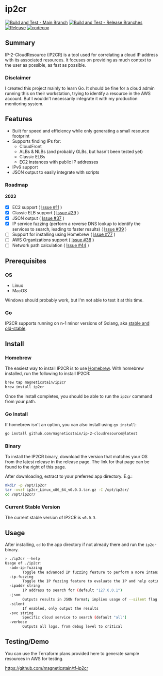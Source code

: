 # ip2cr

[![Build and Test - Main Branch](https://github.com/magneticstain/ip2cr/actions/workflows/build_main.yml/badge.svg)](https://github.com/magneticstain/ip2cr/actions/workflows/build_main.yml)
[![Build and Test - Release Branches](https://github.com/magneticstain/ip2cr/actions/workflows/build_release.yml/badge.svg)](https://github.com/magneticstain/ip2cr/actions/workflows/build_release.yml)
[![Release](https://github.com/magneticstain/ip2cr/actions/workflows/release.yml/badge.svg)](https://github.com/magneticstain/ip2cr/actions/workflows/release.yml)
[![codecov](https://codecov.io/gh/magneticstain/ip2cr/branch/main/graph/badge.svg?token=YI5A0BA12D)](https://codecov.io/gh/magneticstain/ip2cr)

## Summary

IP-2-CloudResource (IP2CR) is a tool used for correlating a cloud IP address with its associated resources. It focuses on providing as much context to the user as possible, as fast as possible.

### Disclaimer

I created this project mainly to learn Go. It should be fine for a cloud admin running this on their workstation, trying to identify a resource in the AWS account. But I wouldn't necessarily integrate it with my production monitoring system.

## Features

- Built for speed and efficiency while only generating a small resource footprint
- Supports finding IPs for:
  - CloudFront
  - ALBs & NLBs (and probably GLBs, but hasn't been tested yet)
  - Classic ELBs
  - EC2 instances with public IP addresses
- IPv6 support
- JSON output to easily integrate with scripts

### Roadmap

#### 2023

- [X] EC2 support ( [Issue #11](https://github.com/magneticstain/ip2cr/issues/11) )
- [X] Classic ELB support ( [Issue #29](https://github.com/magneticstain/ip2cr/issues/29) )
- [X] JSON output ( [Issue #37](https://github.com/magneticstain/ip2cr/issues/37) )
- [X] IP service fuzzing (perform a reverse DNS lookup to identify the services to search, leading to faster results)  ( [Issue #39](https://github.com/magneticstain/ip2cr/issues/39) )
- [ ] Support for installing using Homebrew ( [Issue #77](https://github.com/magneticstain/ip2cr/issues/77) )
- [ ] AWS Organizations support ( [Issue #38](https://github.com/magneticstain/ip2cr/issues/38) )
- [ ] Network path calculation ( [Issue #44](https://github.com/magneticstain/ip2cr/issues/44) )

## Prerequisites

### OS

- Linux
- MacOS

Windows should probably work, but I'm not able to test it at this time.

### Go

IP2CR supports running on n-1 minor versions of Golang, aka [stable and old-stable](https://go.dev/dl/#stable).

## Install

### Homebrew

The easiest way to install IP2CR is to use [Homebrew](https://brew.sh). With homebrew installed, run the following to install IP2CR:

```bash
brew tap magneticstain/ip2cr
brew install ip2cr
```

Once the install completes, you should be able to run the `ip2cr` command from your path.

### Go Install

If homebrew isn't an option, you can also install using `go install`:

```bash
go install github.com/magneticstain/ip-2-cloudresource@latest
```

### Binary

To install the IP2CR binary, download the version that matches your OS from the latest release in the release page. The link for that page can be found to the right of this page.

After downloading, extract to your preferred app directory. E.g.:

```bash
mkdir -p /opt/ip2cr
tar -xvzf ip2cr_Linux_x86_64_v0.0.3.tar.gz -C /opt/ip2cr/
cd /opt/ip2cr/
```

### Current Stable Version

The current stable version of IP2CR is `v0.0.3`.

## Usage

After installing, `cd` to the app directory if not already there and run the `ip2cr` binary.

```bash
> ./ip2cr --help
Usage of ./ip2cr:
  -adv-ip-fuzzing
    	Toggle the advanced IP fuzzing feature to perform a more intensive heuristics evaluation to fuzz the service (not recommended for IPv6 addresses) (default true)
  -ip-fuzzing
    	Toggle the IP fuzzing feature to evaluate the IP and help optimize search (not recommended for small accounts) (default true)
  -ipaddr string
    	IP address to search for (default "127.0.0.1")
  -json
    	Outputs results in JSON format; implies usage of --silent flag
  -silent
    	If enabled, only output the results
  -svc string
    	Specific cloud service to search (default "all")
  -verbose
    	Outputs all logs, from debug level to critical
```

## Testing/Demo

You can use the Terraform plans provided here to generate sample resources in AWS for testing.

<https://github.com/magneticstain/tf-ip2cr>

